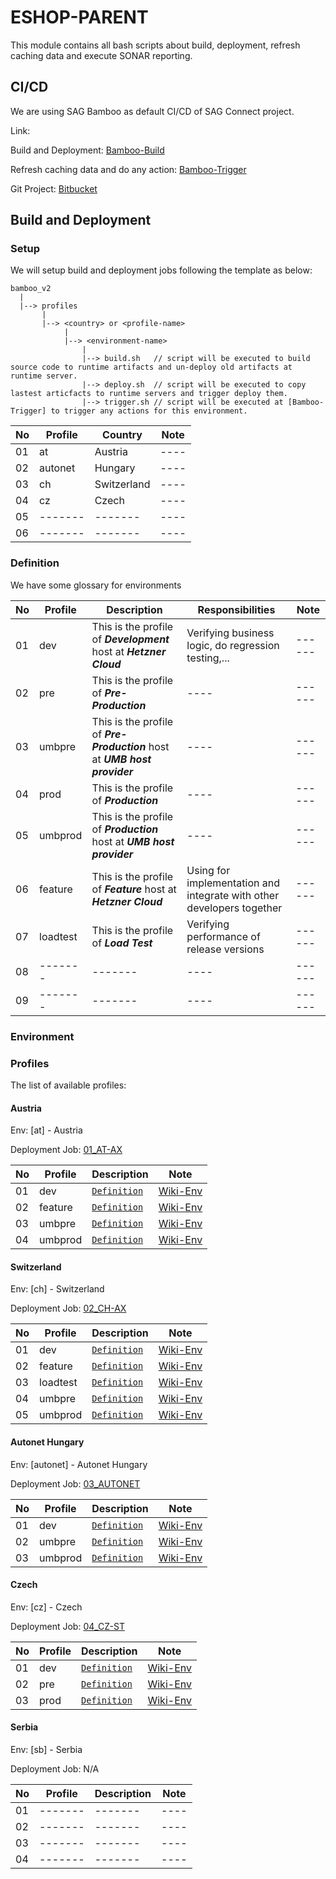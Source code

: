 # ESHOP-PARENT
This module contains all bash scripts about build, deployment, refresh caching data and execute SONAR reporting.

## CI/CD
We are using SAG Bamboo as default CI/CD of SAG Connect project.

Link:

Build and Deployment: [Bamboo-Build]

Refresh caching data and do any action: [Bamboo-Trigger]

Git Project: [Bitbucket]

## Build and Deployment

### Setup

We will setup build and deployment jobs following the template as below:

```
bamboo_v2
  |
  |--> profiles
       |
       |--> <country> or <profile-name>
            |
            |--> <environment-name>
                |
                |--> build.sh   // script will be executed to build source code to runtime artifacts and un-deploy old artifacts at runtime server.
                |--> deploy.sh  // script will be executed to copy lastest articfacts to runtime servers and trigger deploy them.
                |--> trigger.sh // script will be executed at [Bamboo-Trigger] to trigger any actions for this environment.
```


| No | Profile | Country | Note |
| -- | ------- | ------- | ---- |
| 01 | at | Austria | ---- |
| 02 | autonet | Hungary | ---- |
| 03 | ch | Switzerland | ---- |
| 04 | cz | Czech | ---- |
| 05 | ------- | ------- | ---- |
| 06 | ------- | ------- | ---- |

### Definition

We have some glossary for environments

| No | Profile | Description | Responsibilities | Note |
| -- | ------- | ------- | ---- | ------ |
| 01 | dev | This is the profile of ***Development*** host at ***Hetzner Cloud*** | Verifying business logic, do regression testing,... | ------ |
| 02 | pre | This is the profile of ***Pre-Production*** | ---- | ------ |
| 03 | umbpre | This is the profile of ***Pre-Production*** host at ***UMB host provider*** | ---- | ------ |
| 04 | prod | This is the profile of ***Production*** | ---- | ------ | ------ | ------ |
| 05 | umbprod | This is the profile of ***Production*** host at ***UMB host provider*** | ---- | ------ |
| 06 | feature | This is the profile of ***Feature*** host at ***Hetzner Cloud*** | Using for implementation and integrate with other developers together | ------ |
| 07 | loadtest | This is the profile of ***Load Test*** | Verifying performance of release versions | ------ |
| 08 | ------- | ------- | ---- | ------ |
| 09 | ------- | ------- | ---- | ------ |



### Environment

### Profiles

The list of available profiles:

#### Austria

Env: [at] - Austria

Deployment Job: [01_AT-AX]

| No | Profile | Description | Note |
| -- | ------- | ----------- | ---- |
| 01 | dev | [`Definition`](#definition) | [Wiki-Env] |
| 02 | feature | [`Definition`](#definition) | [Wiki-Env] |
| 03 | umbpre | [`Definition`](#definition) | [Wiki-Env] |
| 04 | umbprod | [`Definition`](#definition) | [Wiki-Env] |

#### Switzerland

Env: [ch] - Switzerland

Deployment Job: [02_CH-AX]

| No | Profile | Description | Note |
| -- | ------- | ----------- | ---- |
| 01 | dev | [`Definition`](#definition) | [Wiki-Env] |
| 02 | feature | [`Definition`](#definition) | [Wiki-Env] |
| 03 | loadtest | [`Definition`](#definition) | [Wiki-Env] |
| 04 | umbpre | [`Definition`](#definition) | [Wiki-Env] |
| 05 | umbprod | [`Definition`](#definition) | [Wiki-Env] |

#### Autonet Hungary

Env: [autonet] - Autonet Hungary

Deployment Job: [03_AUTONET]

| No | Profile | Description | Note |
| -- | ------- | ----------- | ---- |
| 01 | dev | [`Definition`](#definition) | [Wiki-Env] |
| 02 | umbpre| [`Definition`](#definition) | [Wiki-Env] |
| 03 | umbprod | [`Definition`](#definition) | [Wiki-Env] |

#### Czech

Env: [cz] - Czech

Deployment Job: [04_CZ-ST]

| No | Profile | Description | Note |
| -- | ------- | ----------- | ---- |
| 01 | dev | [`Definition`](#definition) | [Wiki-Env] |
| 02 | pre | [`Definition`](#definition) | [Wiki-Env] |
| 03 | prod | [`Definition`](#definition) | [Wiki-Env] |

#### Serbia

Env: [sb] - Serbia

Deployment Job: N/A

| No | Profile | Description | Note |
| -- | ------- | ----------- | ---- |
| 01 | ------- | ------- | ---- |
| 02 | ------- | ------- | ---- |
| 03 | ------- | ------- | ---- |
| 04 | ------- | ------- | ---- |

[//]: #

[Bamboo-Build]: https://bamboo.sag-ag.ch/browse/CONNECT-RLAX
[Bamboo-Trigger]: https://bamboo.sag-ag.ch/browse/CONNECT-TRGAX
[01_AT-AX]: https://bamboo.sag-ag.ch/deploy/viewDeploymentProjectEnvironments.action?id=20480010
[02_CH-AX]: https://bamboo.sag-ag.ch/deploy/viewDeploymentProjectEnvironments.action?id=45940738
[03_AUTONET]: https://bamboo.sag-ag.ch/deploy/viewDeploymentProjectEnvironments.action?id=45940739
[04_CZ-ST]: https://bamboo.sag-ag.ch/deploy/viewDeploymentProjectEnvironments.action?id=53477377
[08_ANGULAR_UPGRADE]: https://bamboo.sag-ag.ch/deploy/viewDeploymentProjectEnvironments.action?id=49152001
[90_BATCH_JOB]: https://bamboo.sag-ag.ch/deploy/viewDeploymentProjectEnvironments.action?id=51478534
[99_SONAR]: https://bamboo.sag-ag.ch/deploy/viewDeploymentProjectEnvironments.action?id=45940741
[Bitbucket]: https://bitbucket.sag-ag.ch/projects/SAG-CONN/repos/sag-connect-ax
[Wiki]: https://tfs.bbv.ch/tfs/SAGCollection/Connect%20Plus/_wiki/wikis/Connect-Plus.wiki?
[Wiki-Env]: https://tfs.bbv.ch/tfs/SAGCollection/Connect%20Plus/_wiki/wikis/Connect-Plus.wiki?wikiVersion=GBwikiMaster&pagePath=%2FConnect%20Plus%20Home%20Page%2FDeployment%20Guide%2FSAG%20eShop%20Environment%20Version%202&pageId=44
